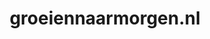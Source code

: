 ---
layout: post
title:  "groeiennaarmorgen.nl"
internal_url:  "/dutchgov/groeiennaarmorgen.nl.html"
subdomains_count: 4
all_subdomains_count: 4
urls_count: 4
ssl_rank: 100
http_rank: 70
url_link: /data/groeiennaarmorgen.nl/urls.txt
all_subdomains_link: /data/groeiennaarmorgen.nl/all_subdomains.txt
subdomains_link: /data/groeiennaarmorgen.nl/subdomains.txt
categories: dutchgov
---